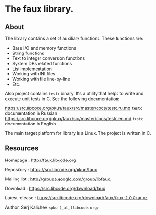 # The faux library.

## About

The library contains a set of auxiliary functions. These functions are:

* Base I/O and memory functions
* String functions
* Text to integer conversion functions
* System DBs related functions
* List implementation
* Working with INI files
* Working with file line-by-line
* Etc.

Also project contains `testc` binary. It's a utility that helps to write and
execute unit tests in C. See the following documentation:

https://src.libcode.org/pkun/faux/src/master/docs/testc.ru.md `testc` documentation in Russian
https://src.libcode.org/pkun/faux/src/master/docs/testc.en.md `testc` documentation in English

The main target platform for library is a Linux. The project is written in C.


## Resources

Homepage : http://faux.libcode.org

Repository : https://src.libcode.org/pkun/faux

Mailing list : http://groups.google.com/group/libfaux.

Download : https://src.libcode.org/download/faux

Latest release : https://src.libcode.org/download/faux/faux-2.0.0.tar.xz

Author: Serj Kalichev `<pkun(_at_)libcode.org>`
